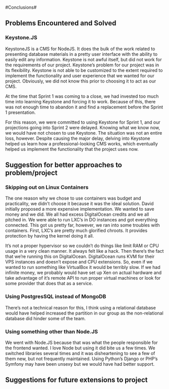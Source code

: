 #Conclusions#

## Problems Encountered and Solved

### Keystone.JS

KeystoneJS is a CMS for NodeJS.  It does the bulk of the work related to presenting database materials in a pretty user interface with the ability to easily edit any information.  Keystone is not awful itself, but did not work for the requirements of our project.  Keystone’s problem for our project was in its flexibility.  Keystone is not able to be customized to the extent required to implement the functionality and user experience that we wanted for our project.  Obviously, we did not know this prior to choosing it to act as our CMS.

At the time that Sprint 1 was coming to a close, we had invested too much time into learning Keystone and forcing it to work.  Because of this, there was not enough time to abandon it and find a replacement before the Sprint 1 presentation.

For this reason, we were committed to using Keystone for Sprint 1, and our projections going into Sprint 2 were delayed.  Knowing what we know now, we would have not chosen to use Keystone.  The situation was not an entire loss, however.  Despite causing the major delay, delving into Keystone helped us learn how a professional-looking CMS works, which eventually helped us implement the functionality that the project uses now.

## Suggestion for better approaches to problem/project

### Skipping out on Linux Containers
The one reason why we chose to use containers was budget and practicality, we didn’t choose it because it was the ideal solution. David initially proposed a more expensive implementation. We wanted to save money and we did. We all had excess DigitalOcean credits and we all pitched in. We were able to run LXC’s in DO instances and got everything connected. This got us pretty far, however, we ran into some troubles with containers. First, LXC’s are pretty much glorified chroots. It provides protection by having the kernel doing it all. 

It’s not a proper hypervisor so we couldn’t do things like limit RAM or CPU usage in a very clean manner. It always felt like a hack. Then there’s the fact that we’re running this on DigitalOcean. DigitalOcean runs KVM for their VPS instances and doesn’t expose and CPU extensions. So, even if we wanted to run something like VirtualBox it would be terribly slow. If we had infinite money, we probably would have set up Xen on actual hardware and take advantage of it’s remote API to run proper virtual machines or look for some provider that does that as a service.

### Using PostgresSQL instead of MongoDB
There’s not a technical reason for this, I think using a relational database would have helped increased the partition in our group as the non-relational database did hinder some of the team. 

### Using something other than Node.JS
We went with Node.JS because that was what the people responsible for the frontend wanted. I love Node but using it did bite us a few times. We switched libraries several times and it was disheartening to see a few of them new, but not frequently maintained. Using Python’s Django or PHP’s Symfony may have been unsexy but we would have had better support.

## Suggestions for future extensions to project


